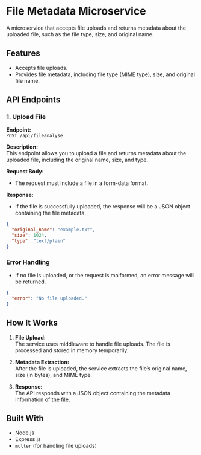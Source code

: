 # File Metadata Microservice

A microservice that accepts file uploads and returns metadata about the uploaded file, such as the file type, size, and original name.

## Features

- Accepts file uploads.
- Provides file metadata, including file type (MIME type), size, and original file name.

## API Endpoints

### 1. Upload File

**Endpoint:**  
`POST /api/fileanalyse`

**Description:**  
This endpoint allows you to upload a file and returns metadata about the uploaded file, including the original name, size, and type.

**Request Body:**

- The request must include a file in a form-data format.

**Response:**

- If the file is successfully uploaded, the response will be a JSON object containing the file metadata.

```json
{
  "original_name": "example.txt",
  "size": 1024,
  "type": "text/plain"
}
```

### Error Handling

- If no file is uploaded, or the request is malformed, an error message will be returned.

```json
{
  "error": "No file uploaded."
}
```

## How It Works

1. **File Upload:**  
   The service uses middleware to handle file uploads. The file is processed and stored in memory temporarily.

2. **Metadata Extraction:**  
   After the file is uploaded, the service extracts the file’s original name, size (in bytes), and MIME type.

3. **Response:**  
   The API responds with a JSON object containing the metadata information of the file.

## Built With

- Node.js
- Express.js
- `multer` (for handling file uploads)

